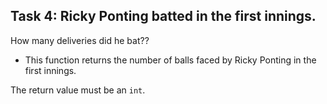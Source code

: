 ## Task 4: Ricky Ponting batted in the first innings. 

How many deliveries did he bat??

* This function returns the number of balls faced by Ricky Ponting in the first innings.

The return value must be an `int`.
